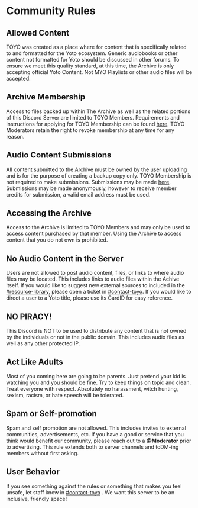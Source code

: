 # Community Rules

## Allowed Content

TOYO was created as a place where for content that is specifically related to and formatted for the Yoto ecosystem. Generic audiobooks or other content not formatted for Yoto should be discussed in other forums. To ensure we meet this quality standard, at this time, the Archive is only accepting official Yoto Content. Not MYO Playlists or other audio files will be accepted.

## Archive Membership

Access to files backed up within The Archive as well as the related portions of this Discord Server are limited to TOYO Members. Requirements and instructions for applying for TOYO Membership can be found [here](guides/applying_to_the_archive.md). TOYO Moderators retain the right to revoke membership at any time for any reason.

## Audio Content Submissions

All content submitted to the Archive must be owned by the user uploading and is for the purpose of creating a backup copy only. TOYO Membership is not required to make submissions. Submissions may be made [here](https://docs.google.com/forms/d/e/1FAIpQLSfN5bodij-TqQ5cK8EtAz-RqI2DTVnjB3OOc8LpcJ27gcvuZw/viewform). Submissions may be made anonymously, however to receive member credits for submission, a valid email address must be used. 

## Accessing the Archive

Access to the Archive is limited to TOYO Members and may only be used to access content purchased by that member. Using the Archive to access content that you do not own is prohibited.

## No Audio Content in the Server

Users are not allowed to post audio content, files, or links to where audio files may be located. This includes links to audio files within the Achive itself. If you would like to suggest new external sources to included in the [#resource-library](https://discordapp.com/channels/1295352148846055444/1300664234664923179), please open a ticket in [#contact-toyo](https://discordapp.com/channels/1295352148846055444/1297387976266874991). If you would like to direct a user to a Yoto title, please use its CardID for easy reference.

## NO PIRACY!

This Discord is NOT to be used to distribute any content that is not owned by the individuals or not in the public domain. This includes audio files as well as any other protected IP.

## Act Like Adults

Most of you coming here are going to be parents. Just pretend your kid is watching you and you should be fine. Try to keep things on topic and clean. Treat everyone with respect. Absolutely no harassment, witch hunting, sexism, racism, or hate speech will be tolerated.

## Spam or Self-promotion

Spam and self promotion are not allowed. This includes invites to external communities, advertisements, etc. If you have a good or service that you think would benefit our community, please reach out to a **@Moderator** prior to advertising. This rule extends both to server channels and toDM-ing members without first asking.

## User Behavior

If you see something against the rules or something that makes you feel unsafe, let staff know in [#contact-toyo](https://discordapp.com/channels/1295352148846055444/1297387976266874991) . We want this server to be an inclusive, friendly space!